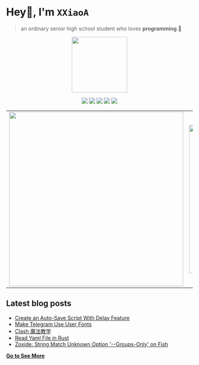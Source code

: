 # Hey👋, I'm <code>XXiaoA</code>
> an ordinary senior high school student who loves <b>programming</b>.🌟
<div align="center">
<img height="150" src="https://s2.loli.net/2022/02/13/LQZurKxEpmwolbD.jpg" />
<p> </p>
</div>

<p align="center">
<img src="https://img.shields.io/badge/neovim-%2357A143.svg?&style=for-the-badge&logo=neovim&logoColor=white"/>
<img src="https://img.shields.io/badge/lua-%232C2D72.svg?&style=for-the-badge&logo=lua&logoColor=white"/>
<img src="https://img.shields.io/badge/rust-%23000000.svg?&style=for-the-badge&logo=rust&logoColor=white"/>
<img src="https://img.shields.io/badge/python-3670A0?style=for-the-badge&logo=python&logoColor=ffdd54"/>
<img src="https://img.shields.io/badge/linux-%23007ACC.svg?&style=for-the-badge&logo=linux&color=FCC624&logoColor=black"/>

<table><tr>
<td><img src=https://github-readme-stats.vercel.app/api?username=XXiaoA&count_private=true&show_icons=true border=0 width="470"></td>
<td><img src=https://github-readme-stats.vercel.app/api/top-langs/?username=xxiaoa&layout=compact&exclude_repo=XXiaoA.github.io border=0 width="400"></td>
</tr></table>
</p>

## Latest blog posts
<!-- BLOG-POST-LIST:START -->
- [Create an Auto-Save Script With Delay Feature](https://xxiaoa.github.io/posts/15210477/)
- [Make Telegram Use User Fonts](https://xxiaoa.github.io/posts/b85da6b6/)
- [Clash 魔法教学](https://xxiaoa.github.io/posts/44a995c1/)
- [Read Yaml File in Rust](https://xxiaoa.github.io/posts/d42e5e77/)
- [Zoxide: String Match Unknown Option &#39;--Groups-Only&#39; on Fish](https://xxiaoa.github.io/posts/dffe87b4/)
<!-- BLOG-POST-LIST:END -->

[**Go to See More**](http://XXiaoA.github.io)
